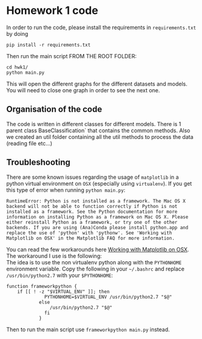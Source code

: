 # Homework 1 code
In order to run the code, please install the requirements in `requirements.txt` by doing
```$xslt
pip install -r requirements.txt
```
Then run the main script FROM THE ROOT FOLDER:
```$xslt
cd hwk1/
python main.py
```
This will open the different graphs for the different datasets and models. You will need to close one graph in order to see the next one.

## Organisation of the code
The code is written in different classes for different models. There is 1 parent class BaseClassification` that contains the common methods. Also we created an util folder containing all the util methods to process the data (reading file etc...)

## Troubleshooting
There are some known issues regarding the usage of `matplotlib` in a python virtual environment on `OSX` (especially using `virtualenv`). If you get this type of error when running `python main.py`:
```buildoutcfg
RuntimeError: Python is not installed as a framework. The Mac OS X backend will not be able to function correctly if Python is not installed as a framework. See the Python documentation for more information on installing Python as a framework on Mac OS X. Please either reinstall Python as a framework, or try one of the other backends. If you are using (Ana)Conda please install python.app and replace the use of 'python' with 'pythonw'. See 'Working with Matplotlib on OSX' in the Matplotlib FAQ for more information.
```
You can read the few workarounds here [Working with Matplotlib on OSX](https://matplotlib.org/faq/osx_framework.html#osxframework-faq). The workaround I use is the following:\
The idea is to use the non virtualenv python along with the `PYTHONHOME` environment variable. Copy the following in your `~/.bashrc` and replace `/usr/bin/python2.7` with your `$PYTHONHOME`:
```buildoutcfg
function frameworkpython {
    if [[ ! -z "$VIRTUAL_ENV" ]]; then
              PYTHONHOME=$VIRTUAL_ENV /usr/bin/python2.7 "$@"
            else
                /usr/bin/python2.7 "$@"
              fi
            }
```
Then to run the main script use `frameworkpython main.py` instead. 
